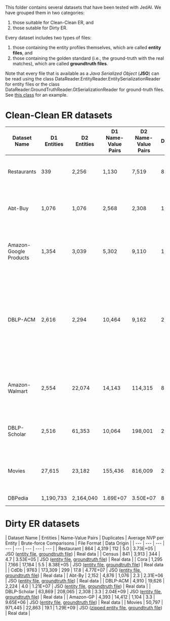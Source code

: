 This folder contains several datasets that have been tested with JedAI. We have grouped them in two categories: 
1) those suitable for Clean-Clean ER, and 
2) those sutable for Dirty ER. 

Every dataset includes two types of files: 
1) those containing the entity profiles themselves, which are called **entity files**, and 
2) those containing the golden standard (i.e., the ground-truth with the real matches), which are called **groundtruth files**.

Note that every file that is available as a *Java Serialized Object* (**JSO**) can be read using the class DataReader.EntityReader.EntitySerializationReader for entity files or the class DataReader.GroundTruthReader.GtSerializationReader for ground-truth files. See [this class](https://github.com/scify/JedAIToolkit/blob/master/jedai-core/tests/GeneralExamples/DirtyErDatasetStatistics.java) for an example.

# Clean-Clean ER datasets

| Dataset Name | D1 Entities | D2 Entities | D1 Name-Value Pairs | D2 Name-Value Pairs | Duplicates | Average NVP per Entity | Brute-force Comparisons | File Format | Data Origin | 
| --- | --- | --- | --- | --- | --- |--- | --- | --- | --- | 
| Restaurants | 339 | 2,256 | 1,130 | 7,519 | 89 | 3.3 | 7.64E+05 | JSO ([Rest. 1 file](cleanCleanErDatasets/restaurant1Profiles), [Rest. 2 file](cleanCleanErDatasets/restaurant2Profiles), [groundtruth file](cleanCleanErDatasets/restaurantsIdDuplicates)) | Real data |
| Abt-Buy | 1,076 | 1,076 | 2,568 | 2,308 | 1,076 | 2.4 | 1.16E+06 | JSO ([Abt entity file](cleanCleanErDatasets/abtProfiles), [Buy entity file](cleanCleanErDatasets/buyProfiles), [groundtruth file](cleanCleanErDatasets/abtBuyIdDuplicates)) | Real data |
| Amazon-Google Products | 1,354 | 3,039 | 5,302 | 9,110 | 1,104 | 3.9 | 4.11E+06 | JSO ([Amazon entity file](cleanCleanErDatasets/amazonProfiles), [GP entity file](cleanCleanErDatasets/gpProfiles), [groundtruth file](cleanCleanErDatasets/amazonGpIdDuplicates)) | Real data |
| DBLP-ACM | 2,616 | 2,294 | 10,464	| 9,162 | 2,224 | 4.0 | 6.00E+06 | JSO ([DBLP entity file](cleanCleanErDatasets/dblpProfiles), [ACM entity file](cleanCleanErDatasets/acmProfiles), [groundtruth file](cleanCleanErDatasets/dblpAcmIdDuplicates)), CSV ([DBLP entity file](cleanCleanErDatasets/DBLP-ACM/DBLP2.csv), [ACM entity file](cleanCleanErDatasets/DBLP-ACM/ACM.csv)), XML ([DBLP entity file](cleanCleanErDatasets/DBLP2toRdf.xml), [ACM entity file](cleanCleanErDatasets/ACMtoRdf.xml)) | Real data |
| Amazon-Walmart | 2,554 | 22,074 | 14,143 | 114,315 | 853 | 5.2 | 5.64E+07 | JSO ([Amazon entity file](cleanCleanErDatasets/amazonProfiles2), [Walmart entity file](cleanCleanErDatasets/walmartProfiles), [groundtruth file](cleanCleanErDatasets/amazonWalmartIdDuplicates)) | Real data |
| DBLP-Scholar | 2,516 | 61,353 | 10,064 | 198,001 | 2,308 | 4.0 | 1.54E+08 | JSO ([DBLP entity file](cleanCleanErDatasets/dblpProfiles2), [Scholar entity file](cleanCleanErDatasets/scholarProfiles), [groundtruth file](cleanCleanErDatasets/dblpScholarIdDuplicates))| Real data |
| Movies | 27,615 | 23,182 | 155,436 | 816,009 | 22,863 | 5.6 | 6.40E+08|JSO ([IMDB entity file](cleanCleanErDatasets/imdbProfiles), [DBPedia entity file](cleanCleanErDatasets/dbpediaProfiles.zip), [groundtruth file](cleanCleanErDatasets/moviesIdDuplicates)) | Real data |
| DBPedia | 1,190,733 | 2,164,040 | 1.69E+07 | 3.50E+07 | 892,586 | 14.2 | 2.58E+12 | [JSO](https://drive.google.com/open?id=1rFAwrmlsfR86fVIkOaGXCSzbfZIZufY2) | Real data |


# Dirty ER datasets

| Dataset Name | Entities | Name-Value Pairs | Duplicates | Average NVP per Entity | Brute-force Comparisons |
File Format | Data Origin | 
| --- | --- | --- | --- | --- | --- | --- | --- |
| Restaurant | 864 | 4,319 | 112 | 5.0 | 3.73E+05 | JSO ([entity file](dirtyErDatasets/restaurantProfiles), [groundtruth file](dirtyErDatasets/restaurantIdDuplicates)) | Real data |
| Census | 841 | 3,913 | 344 | 4.7 | 3.53E+05 | JSO ([entity file](dirtyErDatasets/censusProfiles), [groundtruth file](dirtyERfiles/censusIdDuplicates)) | Real data |
| Cora | 1,295 | 7,166 | 17,184 | 5.5 | 8.38E+05 | JSO ([entity file](dirtyErDatasets/coraProfiles), [groundtruth file](dirtyErDatasets/coraIdDuplicates)) | Real data |
| CdDb | 9763 | 173,309	| 299 |	17.8 | 4.77E+07 | JSO ([entity file](dirtyErDatasets/cddbProfiles), [groundtruth file](dirtyErDatasets/cddbIdDuplicates)) | Real data |
| Abt-By | 2,152 | 4,876 | 1,076 | 2.3 | 2.31E+06 | JSO ([entity file](dirtyErDatasets/abtBuyProfiles), [groundtruth file](dirtyErDatasets/abtBuyIdDuplicates)) | Real data |
| DBLP-ACM | 4,910 | 19,626	| 2,224	| 4.0 | 1.21E+07 | JSO ([entity file](dirtyErDatasets/dblpAcmProfiles), [groundtruth file](dirtyErDatasets/dblpAcmIdDuplicates)) | Real data |
| DBLP-Scholar | 63,869 | 208,065 | 2,308 | 3.3	| 2.04E+09 | JSO ([entity file](dirtyErDatasets/dblpScholarProfiles), [groundtruth file](dirtyErDatasets/dblpScholarIdDuplicates)) | Real data |
| Amazon-GP	| 4,393	| 14,412 | 1,104 | 3.3 | 9.65E+06 | JSO ([entity file](dirtyErDatasets/amazonGpProfiles), [groundtruth file](dirtyErDatasets/amazonGpIdDuplicates)) | Real data |
| Movies | 50,797 |	971,445	| 22,863 | 19.1 | 1.29E+09 | JSO ([zipped entity file](dirtyErDatasets/moviesProfiles.rar), [groundtruth file](dirtyErDatasets/moviesIdDuplicates)) | Real data |
<!---| DBPedia	| 3,354,773	| 5.19E+07| 	892,586	| 15.5	| 5.63E+12| JSO | Real data |-->




